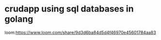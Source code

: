 # crudapp using sql databases in golang

loom:https://www.loom.com/share/9d3d6ba84d5d4f46970e45601784aa83
